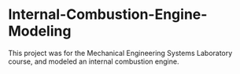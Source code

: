 # Internal-Combustion-Engine-Modeling
This project was for the Mechanical Engineering Systems Laboratory course, and modeled an internal combustion engine. 
